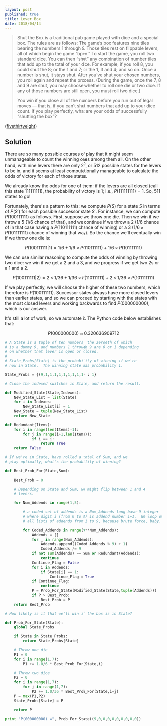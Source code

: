 ```yaml
---
layout: post
published: true
title: Lever Box
date: 2018/04/14
---
```


>Shut the Box is a traditional pub game played with dice and a special box. The rules are as follows: The game’s box features nine tiles bearing the numbers 1 through 9. Those tiles rest on flippable levers, all of which begin the game “open.” To start the game, you roll two standard dice. You can then “shut” any combination of number tiles that add up to the total of your dice. For example, if you roll 8, you could shut the 8; or the 1 and 7; or the 1, 3 and 4; and so on. Once a number is shut, it stays shut. After you’ve shut your chosen numbers, you roll again and repeat the process. (During the game, once the 7, 8 and 9 are shut, you may choose whether to roll one die or two dice. If any of those numbers are still open, you must roll two dice.)
>
>You win if you close all of the numbers before you run out of legal moves — that is, if you can’t shut numbers that add up to your dice count. If you play perfectly, what are your odds of successfully “shutting the box”?

([fivethirtyeight](https://fivethirtyeight.com/features/can-you-find-the-perfect-poker-hand-can-you-shut-this-infernal-box/))

<!--more-->

## Solution

There are so many possible courses of play that it might seem unmanageable to count the winning ones among them all.  On the other hand, with nine levers there are only $2^9$, or $512$ possible states for the levers to be in, and it seems at least computationally manageable to calculate the odds of victory for each of those states.  

We already know the odds for one of them: if the levers are all closed (call this state $111111111$), the probability of victory is $1$; i.e., $P(111111111) = 1$. So, $511$ states to go!

Fortunately, there's a pattern to this: we compute $P(S)$ for a state $S$ in terms of $P(S')$ for each possible successor state $S'$.  For instance, we can compute $P(100111111)$ as follows. First, suppose we throw one die. Then we win if we throw a $5$ ($1/6$ chance of that), and we continue if we throw a $2$ ($1/6$ chance of in that case having a $P(110111111)$ chance of winning) or a $3$ ($1/6 \times P(101111111)$ chance of winning that way). So the chance we'll eventually win if we throw one die is:

$$P(100111111|1) = 1/6 + 1/6 \times P(110111111) + 1/6 \times P(101111111)$$

We can use similar reasoning to compute the odds of winning by throwing two dice: we win if we get a $2$ and a $3$, and we progress if we get two $2$s or a $1$ and a $2$.

$$P(100111111|2) = 2 \times 1/36 + 1/36 \times P(110111111) + 2\times 1/36 \times P(101111111)$$

If we play perfectly, we will choose the higher of these two numbers, which therefore is $P(100111111)$.  Successor states always have more closed levers than earlier states, and so we can proceed by starting with the states with the most closed levers and working backwards to find $P(000000000)$, which is our answer.

It's still a lot of work, so we automate it.  The Python code below establishes that:

$$P(000000000) \approx 0.320636909712$$

```python
# A State is a tuple of ten numbers, the zeroeth of which
# is a dummy 9, and numbers 1 through 9 are 0 or 1 depending
# on whether that lever is open or closed.
#
# State_Probs[State] is the probability of winning if we're
# now in State.  The winning state has probability 1.

State_Probs = {(9,1,1,1,1,1,1,1,1,1) : 1}

# Close the indexed switches in State, and return the result.

def Modified_State(State,Indexes):
	New_State_List = list(State)
	for i in Indexes:
		New_State_List[i] = 1
	New_State = tuple(New_State_List)
	return New_State

def Redundant(Items):
	for i in range(len(Items)-1):
		for j in range(i+1,len(Items)):
			if i == j:
				return True
	return False

# If we're in State, have rolled a total of Sum, and we
# play optimally, what's the probability of winning?

def Best_Prob_For(State,Sum):
		
	Best_Prob = 0

	# Depending on State and Sum, we might flip between 1 and 4
	# levers.

	for Num_Addends in range(1,5):

		# a coded set of addends is a Num_Addends-long base-9 integer
		# where digit i (from 0 to 8) is addend number i+1.  We loop over 
		# all lists of addends from 1 to 9, because brute force, baby.

		for Coded_Addends in range(9**Num_Addends):
			Addends = []
			for _ in range(Num_Addends):
				Addends.append((Coded_Addends % 9) + 1)
				Coded_Addends /= 9
			if not sum(Addends) == Sum or Redundant(Addends):
				continue
			Continue_Flag = False
			for i in Addends:
				if State[i] == 1:
					Continue_Flag = True
			if Continue_Flag:
				continue
			P = Prob_For_State(Modified_State(State,tuple(Addends)))
			if P > Best_Prob:
				Best_Prob = P
	return Best_Prob

# How likely is it that we'll win if the box is in State?

def Prob_For_State(State):
	global State_Probs 

	if State in State_Probs:
		return State_Probs[State]

	# Throw one die
	P1 = 0
	for i in range(1,7):
		P1 += 1.0/6 * Best_Prob_For(State,i)

	# Throw two dice
	P2 = 0
	for i in range(1,7):
		for j in range(1,7):
			P2 += 1.0/36 * Best_Prob_For(State,i+j)
	P = max(P1,P2)
	State_Probs[State] = P

	return P

print "P(000000000) =", Prob_For_State((9,0,0,0,0,0,0,0,0,0))

```

<br>